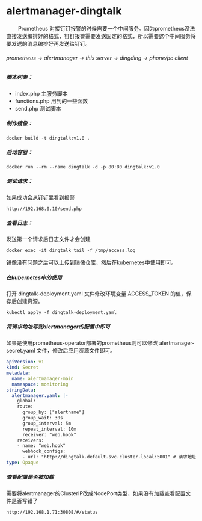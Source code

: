 # alertmanager-dingtalk

&nbsp;&nbsp;&nbsp;&nbsp;&nbsp;&nbsp;&nbsp;&nbsp;Prometheus 对接钉钉报警的时候需要一个中间服务。因为prometheus没法直接发送编排好的格式，钉钉报警需要发送固定的格式，所以需要这个中间服务将要发送的消息编排好再发送给钉钉。

###### prometheus -> alertmanager -> this server -> dingding -> phone/pc client

##### 脚本列表：
+ index.php 主服务脚本
+ functions.php 用到的一些函数
+ send.php 测试脚本


##### 制作镜像：
```console
docker build -t dingtalk:v1.0 .
```

##### 启动容器：
```console
docker run --rm --name dingtalk -d -p 80:80 dingtalk:v1.0
```

##### 测试请求：
如果成功会从钉钉里看到报警
```console
http://192.168.0.10/send.php
```

##### 查看日志：
发送第一个请求后日志文件才会创建
```console
docker exec -it dingtalk tail -f /tmp/access.log
```

镜像没有问题之后可以上传到镜像仓库，然后在kubernetes中使用即可。

##### 在kubernetes中的使用
打开 dingtalk-deployment.yaml 文件修改环境变量 ACCESS_TOKEN 的值，保存后创建资源。
```console
kubectl apply -f dingtalk-deployment.yaml
```

##### 将请求地址写到alertmanager的配置中即可
如果是使用prometheus-operator部署的prometheus则可以修改 alertmanager-secret.yaml 文件，修改后应用资源文件即可。
```yaml
apiVersion: v1
kind: Secret
metadata:
  name: alertmanager-main
  namespace: monitoring
stringData:
  alertmanager.yaml: |-
    global:
    route:
      group_by: ["alertname"]
      group_wait: 30s
      group_interval: 5m
      repeat_interval: 10m
      receiver: "web.hook"
    receivers:
    - name: "web.hook"
      webhook_configs:
      - url: "http://dingtalk.default.svc.cluster.local:5001" # 请求地址,也可以使用ClusterIP
type: Opaque
```
##### 查看配置是否被加载
需要将alertmanager的ClusterIP改成NodePort类型，如果没有加载查看配置文件是否写错了
```console
http://192.168.1.71:30808/#/status
```
